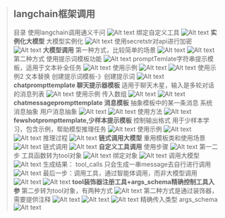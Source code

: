 > ## **langchain框架调用**
>目录 使用langchain调用通义千问
> ![Alt text](image.png)
> 绑定自定义工具
> ![Alt text](image-1.png)
> **实例化大模型**
> 大模型实例化
> ![Alt text](image-2.png)
> 使用secretstr对api进行加密
> ![Alt text](image-3.png)
> **大模型调用**
> 第一种方式，比较简单的场景
> ![Alt text](image-4.png)
> ![Alt text](image-5.png)
> 第二种方式 使用提示词模板功能
> ![Alt text](image-6.png)
> promptTemlate字符串提示模板，适用于文本补全任务
> ![Alt text](image-7.png)
> 使用示例
> ![Alt text](image-8.png)
> ![Alt text](image-9.png)
> 使用示例2 文本替换
> 创建提示词模板-》创建提示词
> ![Alt text](image-10.png)
> **chatprompttemplate 聊天提示器模板**
> 适用于聊天木星，输入是多轮对话的消息列表
> ![Alt text](image-11.png)
> 使用示例 
> 传入数组
> ![Alt text](image-12.png)
> ![Alt text](image-13.png)
> **chatmessageprompttemplate 消息模板**
> 抽象模板中的某一条消息
> 系统消息抽象 用户消息抽象
> ![Alt text](image-14.png)
> ![Alt text](image-15.png)
> 使用方法
> ![Alt text](image-16.png)
> **fewshotprompttemplate,少样本提示模板**
> 控制输出格式
> 用于少样本学习，包含示例，帮助模型推理任务
> ![Alt text](image-17.png)
> 使用示例
> ![Alt text](image-19.png)
> ![Alt text](image-18.png)
> 推理过程
> ![Alt text](image-21.png)
> **链式调用大模型**
> 重用模板类和使用场景
> ![Alt text](image-22.png)
> 链式调用
> ![Alt text](image-23.png)
> **自定义工具调用**
> 使用步骤
> ![Alt text](image-24.png)
> 第一二步 工具函数转为tool对象
> ![Alt text](image-25.png)
> 绑定对象
> ![Alt text](image-26.png)
> 调用大模型
> ![Alt text](image-27.png)
> 生成结果：
> tool_calls
> 只会生成一串message去自行进行调用
> ![Alt text](image-28.png)
> 最后一步：调用工具，通过智能体调用，而非大模型调用
> ![Alt text](image-29.png)
> ![Alt text](image-30.png)
> **tool装饰器注册工具+args_schema精确控制工具入参**
> 第二步转为tool对象，有两种方式
> ![Alt text](image-31.png)
> 第二种方式是通过装饰器，需要提供注释
> ![Alt text](image-34.png)
> ![Alt text](image-33.png)
> ![Alt text](image-36.png)
> 精确传入类型 args_schema
> ![Alt text](image-37.png)